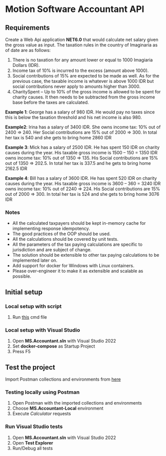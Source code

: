 # Motion Software Accountant API

## Requirements
Create a Web Api application **NET6.0** that would calculate net salary given the gross value as input. The taxation rules in the country of Imaginaria as of date are as follows:
1.	There is no taxation for any amount lower or equal to 1000 Imagiaria Dollars (IDR).
1.	Income tax of 10% is incurred to the excess (amount above 1000).
1.	Social contributions of 15% are expected to be made as well. As for the previous case, the taxable income is whatever is above 1000 IDR but social contributions never apply to amounts higher than 3000.
1.	CharitySpent – Up to 10% of the gross income is allowed to be spent for charity causes. It then needs to be subtracted from the gross income base before the taxes are calculated.

**Example 1**: George has a salary of 980 IDR. He would pay no taxes since this is below the taxation threshold and his net income is also 980.

**Example2**: Irina has a salary of 3400 IDR. She owns income tax: 10% out of 2400 => 240. Her Social contributions are 15% out of 2000 => 300. In total her tax is 540 and she gets to bring home 2860 IDR

**Example 3**: Mick has a salary of 2500 IDR. He has spent 150 IDR on charity causes during the year. His taxable gross income is 1500 – 150 = 1350 IDR owns income tax: 10% out of 1350 => 135. His Social contributions are 15% out of 1350 => 202.5. In total her tax is 337.5 and he gets to bring home 2162.5 IDR

**Example 4**: Bill has a salary of 3600 IDR. He has spent 520 IDR on charity causes during the year. His taxable gross income is 3600 – 360 = 3240 IDR owns income tax: 10% out of 2240 => 224. His Social contributions are 15% out of 2000 => 300. In total her tax is 524 and she gets to bring home 3076 IDR

### Notes
- All the calculated taxpayers should be kept in-memory cache for implementing response idempotency.
- The good practices of the OOP should be used.
- All the calculations should be covered by unit tests.
- All the parameters of the tax paying calculations are specific to jurisdiction and are subject of change.
- The solution should be extensible to other tax paying calculations to be implemented later on.
- Add support for docker for Windows with Linux containers.
- Please over-engineer it to make it as extensible and scalable as possible.

## Initial setup
### Local setup with script
1. Run [this](Deployment/Deployment.Local.cmd) cmd file 

### Local setup with Visual Studio
1. Open **MS.Accountant.sln** with Visual Studio 2022
1. Set **docker-compose** as Startup Project
1. Press F5

## Test the project
Import Postman collections and environments from [here](Tests/Postman)
### Testing locally using Postman
1. Open Postman with the imported collections and environments
1. Choose **MS.Accountant-Local** environment
1. Execute *Calculator* requests

### Run Visual Studio tests
1. Open **MS.Accountant.sln** with Visual Studio 2022
1. Open **Test Explorer**
1. Run/Debug all tests

